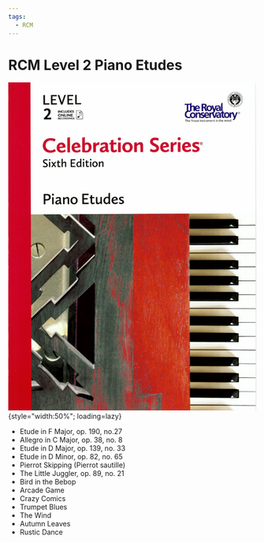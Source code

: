 ```yaml
---
tags:
  - RCM
---
```


# RCM Level 2 Piano Etudes

![](../assets/rcm2-etudes.png){style="width:50%"; loading=lazy}

- Etude in F Major, op. 190, no.27
- Allegro in C Major, op. 38, no. 8
- Etude in D Major, op. 139, no. 33
- Etude in D Minor, op. 82, no. 65
- Pierrot Skipping (Pierrot sautille)
- The Little Juggler, op. 89, no. 21
- Bird in the Bebop
- Arcade Game
- Crazy Comics
- Trumpet Blues
- The Wind
- Autumn Leaves
- Rustic Dance
